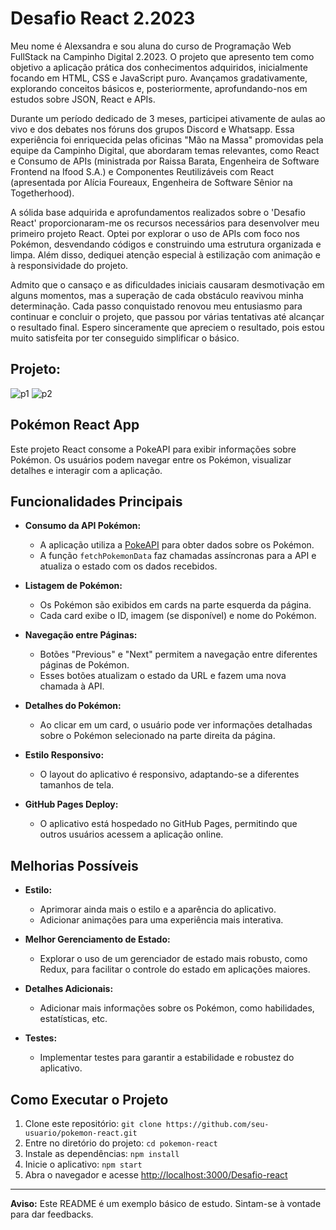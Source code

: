 # Desafio React 2.2023

 Meu nome é Alexsandra e sou aluna do curso de Programação Web FullStack na Campinho Digital 2.2023. O projeto que apresento tem como objetivo a aplicação prática dos conhecimentos adquiridos, inicialmente focando em HTML, CSS e JavaScript puro. Avançamos gradativamente, explorando conceitos básicos e, posteriormente, aprofundando-nos em estudos sobre JSON, React e APIs.

Durante um período dedicado de 3 meses, participei ativamente de aulas ao vivo e dos debates nos fóruns dos grupos Discord e Whatsapp. Essa experiência foi enriquecida pelas oficinas "Mão na Massa" promovidas pela equipe da Campinho Digital, que abordaram temas relevantes, como React e Consumo de APIs (ministrada por Raissa Barata, Engenheira de Software Frontend na Ifood S.A.) e Componentes Reutilizáveis com React (apresentada por Alícia Foureaux, Engenheira de Software Sênior na Togetherhood).

A sólida base adquirida e aprofundamentos realizados sobre o 'Desafio React' proporcionaram-me os recursos necessários para desenvolver meu primeiro projeto React. Optei por explorar o uso de APIs com foco nos Pokémon, desvendando códigos e construindo uma estrutura organizada e limpa. Além disso, dediquei atenção especial à estilização com animação e à responsividade do projeto.

Admito que o cansaço e as dificuldades iniciais causaram desmotivação em alguns momentos, mas a superação de cada obstáculo reavivou minha determinação. Cada passo conquistado renovou meu entusiasmo para continuar e concluir o projeto, que passou por várias tentativas até alcançar o resultado final. Espero sinceramente que apreciem o resultado, pois estou muito satisfeita por ter conseguido simplificar o básico.

## Projeto:
![p1](https://github.com/alexsabrasil/Desafio-react/assets/113733583/8166d1e0-bbb8-4b00-a29f-23494648d872)
![p2](https://github.com/alexsabrasil/Desafio-react/assets/113733583/f89591f7-9e94-4b43-ad86-30423920956a)

## Pokémon React App

Este projeto React consome a PokeAPI para exibir informações sobre Pokémon. Os usuários podem navegar entre os Pokémon, visualizar detalhes e interagir com a aplicação.

## Funcionalidades Principais

- **Consumo da API Pokémon:**
  - A aplicação utiliza a [PokeAPI](https://pokeapi.co/) para obter dados sobre os Pokémon.
  - A função `fetchPokemonData` faz chamadas assíncronas para a API e atualiza o estado com os dados recebidos.

- **Listagem de Pokémon:**
  - Os Pokémon são exibidos em cards na parte esquerda da página.
  - Cada card exibe o ID, imagem (se disponível) e nome do Pokémon.

- **Navegação entre Páginas:**
  - Botões "Previous" e "Next" permitem a navegação entre diferentes páginas de Pokémon.
  - Esses botões atualizam o estado da URL e fazem uma nova chamada à API.

- **Detalhes do Pokémon:**
  - Ao clicar em um card, o usuário pode ver informações detalhadas sobre o Pokémon selecionado na parte direita da página.

- **Estilo Responsivo:**
  - O layout do aplicativo é responsivo, adaptando-se a diferentes tamanhos de tela.

- **GitHub Pages Deploy:**
  - O aplicativo está hospedado no GitHub Pages, permitindo que outros usuários acessem a aplicação online.

## Melhorias Possíveis

- **Estilo:**
  - Aprimorar ainda mais o estilo e a aparência do aplicativo.
  - Adicionar animações para uma experiência mais interativa.

- **Melhor Gerenciamento de Estado:**
  - Explorar o uso de um gerenciador de estado mais robusto, como Redux, para facilitar o controle do estado em aplicações maiores.

- **Detalhes Adicionais:**
  - Adicionar mais informações sobre os Pokémon, como habilidades, estatísticas, etc.

- **Testes:**
  - Implementar testes para garantir a estabilidade e robustez do aplicativo.

## Como Executar o Projeto

1. Clone este repositório: `git clone https://github.com/seu-usuario/pokemon-react.git`
2. Entre no diretório do projeto: `cd pokemon-react`
3. Instale as dependências: `npm install`
4. Inicie o aplicativo: `npm start`
5. Abra o navegador e acesse [http://localhost:3000/Desafio-react](http://localhost:3000/Desafio-react)

---

**Aviso:** Este README é um exemplo básico de estudo. Sintam-se à vontade para dar feedbacks.

